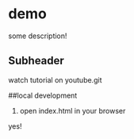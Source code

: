 # demo

some description!

## Subheader

watch tutorial on youtube.git

##local development 

1. open index.html in your browser
 
 yes!